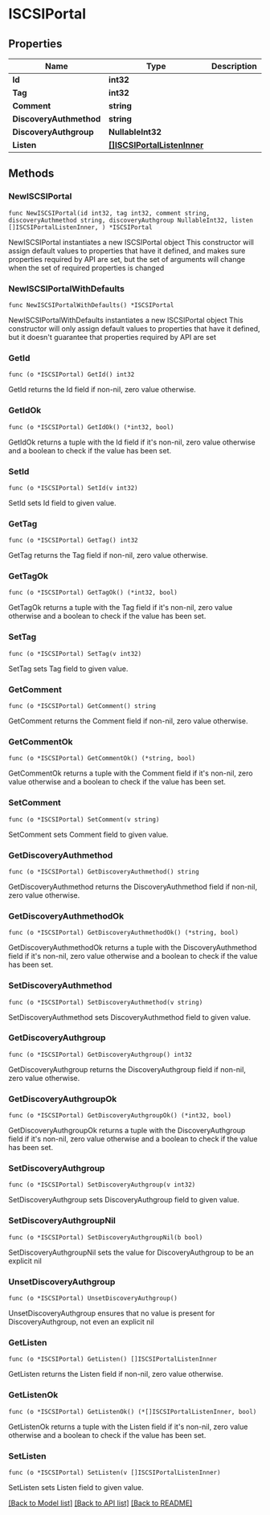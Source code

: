# ISCSIPortal

## Properties

Name | Type | Description | Notes
------------ | ------------- | ------------- | -------------
**Id** | **int32** |  | 
**Tag** | **int32** |  | 
**Comment** | **string** |  | 
**DiscoveryAuthmethod** | **string** |  | 
**DiscoveryAuthgroup** | **NullableInt32** |  | 
**Listen** | [**[]ISCSIPortalListenInner**](ISCSIPortalListenInner.md) |  | 

## Methods

### NewISCSIPortal

`func NewISCSIPortal(id int32, tag int32, comment string, discoveryAuthmethod string, discoveryAuthgroup NullableInt32, listen []ISCSIPortalListenInner, ) *ISCSIPortal`

NewISCSIPortal instantiates a new ISCSIPortal object
This constructor will assign default values to properties that have it defined,
and makes sure properties required by API are set, but the set of arguments
will change when the set of required properties is changed

### NewISCSIPortalWithDefaults

`func NewISCSIPortalWithDefaults() *ISCSIPortal`

NewISCSIPortalWithDefaults instantiates a new ISCSIPortal object
This constructor will only assign default values to properties that have it defined,
but it doesn't guarantee that properties required by API are set

### GetId

`func (o *ISCSIPortal) GetId() int32`

GetId returns the Id field if non-nil, zero value otherwise.

### GetIdOk

`func (o *ISCSIPortal) GetIdOk() (*int32, bool)`

GetIdOk returns a tuple with the Id field if it's non-nil, zero value otherwise
and a boolean to check if the value has been set.

### SetId

`func (o *ISCSIPortal) SetId(v int32)`

SetId sets Id field to given value.


### GetTag

`func (o *ISCSIPortal) GetTag() int32`

GetTag returns the Tag field if non-nil, zero value otherwise.

### GetTagOk

`func (o *ISCSIPortal) GetTagOk() (*int32, bool)`

GetTagOk returns a tuple with the Tag field if it's non-nil, zero value otherwise
and a boolean to check if the value has been set.

### SetTag

`func (o *ISCSIPortal) SetTag(v int32)`

SetTag sets Tag field to given value.


### GetComment

`func (o *ISCSIPortal) GetComment() string`

GetComment returns the Comment field if non-nil, zero value otherwise.

### GetCommentOk

`func (o *ISCSIPortal) GetCommentOk() (*string, bool)`

GetCommentOk returns a tuple with the Comment field if it's non-nil, zero value otherwise
and a boolean to check if the value has been set.

### SetComment

`func (o *ISCSIPortal) SetComment(v string)`

SetComment sets Comment field to given value.


### GetDiscoveryAuthmethod

`func (o *ISCSIPortal) GetDiscoveryAuthmethod() string`

GetDiscoveryAuthmethod returns the DiscoveryAuthmethod field if non-nil, zero value otherwise.

### GetDiscoveryAuthmethodOk

`func (o *ISCSIPortal) GetDiscoveryAuthmethodOk() (*string, bool)`

GetDiscoveryAuthmethodOk returns a tuple with the DiscoveryAuthmethod field if it's non-nil, zero value otherwise
and a boolean to check if the value has been set.

### SetDiscoveryAuthmethod

`func (o *ISCSIPortal) SetDiscoveryAuthmethod(v string)`

SetDiscoveryAuthmethod sets DiscoveryAuthmethod field to given value.


### GetDiscoveryAuthgroup

`func (o *ISCSIPortal) GetDiscoveryAuthgroup() int32`

GetDiscoveryAuthgroup returns the DiscoveryAuthgroup field if non-nil, zero value otherwise.

### GetDiscoveryAuthgroupOk

`func (o *ISCSIPortal) GetDiscoveryAuthgroupOk() (*int32, bool)`

GetDiscoveryAuthgroupOk returns a tuple with the DiscoveryAuthgroup field if it's non-nil, zero value otherwise
and a boolean to check if the value has been set.

### SetDiscoveryAuthgroup

`func (o *ISCSIPortal) SetDiscoveryAuthgroup(v int32)`

SetDiscoveryAuthgroup sets DiscoveryAuthgroup field to given value.


### SetDiscoveryAuthgroupNil

`func (o *ISCSIPortal) SetDiscoveryAuthgroupNil(b bool)`

 SetDiscoveryAuthgroupNil sets the value for DiscoveryAuthgroup to be an explicit nil

### UnsetDiscoveryAuthgroup
`func (o *ISCSIPortal) UnsetDiscoveryAuthgroup()`

UnsetDiscoveryAuthgroup ensures that no value is present for DiscoveryAuthgroup, not even an explicit nil
### GetListen

`func (o *ISCSIPortal) GetListen() []ISCSIPortalListenInner`

GetListen returns the Listen field if non-nil, zero value otherwise.

### GetListenOk

`func (o *ISCSIPortal) GetListenOk() (*[]ISCSIPortalListenInner, bool)`

GetListenOk returns a tuple with the Listen field if it's non-nil, zero value otherwise
and a boolean to check if the value has been set.

### SetListen

`func (o *ISCSIPortal) SetListen(v []ISCSIPortalListenInner)`

SetListen sets Listen field to given value.



[[Back to Model list]](../README.md#documentation-for-models) [[Back to API list]](../README.md#documentation-for-api-endpoints) [[Back to README]](../README.md)


